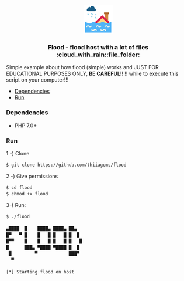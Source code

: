 <p align="center">
  <a href="https://github.com/thiiagoms/flood">
    <img src="assets/flood.png" alt="Logo" width="80" height="80">
  </a>
     <h3 align="center">Flood - flood host with a lot of files :cloud_with_rain::file_folder:</h3>
</p>

Simple example about how flood (simple) works and JUST FOR EDUCATIONAL PURPOSES ONLY, **BE CAREFUL**:bangbang: :bangbang: while to execute this script on your computer!!!

- [Dependencies](#Dependencies)
- [Run](#Run)

### Dependencies

- PHP 7.0+

### Run

1 -) Clone
```bash
$ git clone https://github.com/thiiagoms/flood
```

2 -) Give permissions
```bash
$ cd flood
$ chmod +x flood
```

3-) Run:
```bash
$ ./flood

▄████  █    ████▄ ████▄ ██▄   
█▀   ▀ █    █   █ █   █ █  █  
█▀▀    █    █   █ █   █ █   █ 
█      ███▄ ▀████ ▀████ █  █  
 █         ▀            ███▀  
  ▀

[*] Starting flood on host
```

